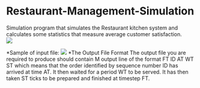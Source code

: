 # Restaurant-Management-Simulation
Simulation program that simulates the Restaurant kitchen system and calculates some statistics that measure average customer satisfaction.<br>
![](https://github.com/mennatallah-nawar/Restaurant-Management-Simulation/blob/master/UI.png)

*Sample of input file:
![](https://github.com/mennatallah-nawar/Restaurant-Management-Simulation/blob/master/Input%20file%20format.png)
*The Output File Format
The output file you are required to produce should contain M output line of the format
FT ID AT WT ST
which means that the order identified by sequence number ID has arrived at time AT. 
It then waited for a period WT to be served. It has then taken ST ticks to be prepared 
and finished at timestep FT.
